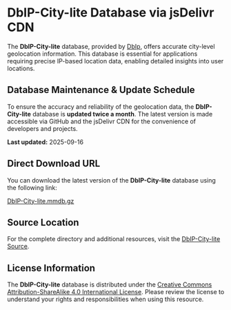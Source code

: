 # DbIP-City-lite Database via jsDelivr CDN

The **DbIP-City-lite** database, provided by [DbIp](https://db-ip.com/), offers accurate city-level geolocation information. This database is essential for applications requiring precise IP-based location data, enabling detailed insights into user locations.

## Database Maintenance & Update Schedule

To ensure the accuracy and reliability of the geolocation data, the **DbIP-City-lite** database is **updated twice a month**. The latest version is made accessible via GitHub and the jsDelivr CDN for the convenience of developers and projects.

**Last updated:** 2025-09-16

## Direct Download URL

You can download the latest version of the **DbIP-City-lite** database using the following link:

[DbIP-City-lite.mmdb.gz](https://cdn.jsdelivr.net/npm/dbip-city-lite/dbip-city-lite.mmdb.gz)

## Source Location

For the complete directory and additional resources, visit the [DbIP-City-lite Source](https://cdn.jsdelivr.net/npm/dbip-city-lite/).

## License Information

The **DbIP-City-lite** database is distributed under the [Creative Commons Attribution-ShareAlike 4.0 International License](https://creativecommons.org/licenses/by-sa/4.0/). Please review the license to understand your rights and responsibilities when using this resource.
